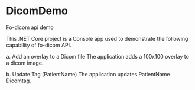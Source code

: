 # DicomDemo
Fo-dicom api demo

This .NET Core project is a Console app used to demonstrate the following capability of fo-dicom API.

a. Add an overlay to a Dicom file
  The application adds a 100x100 overlay to a dicom image.

b. Update Tag (PatientName)
  The application updates PatientName Dicomtag.
  
  
